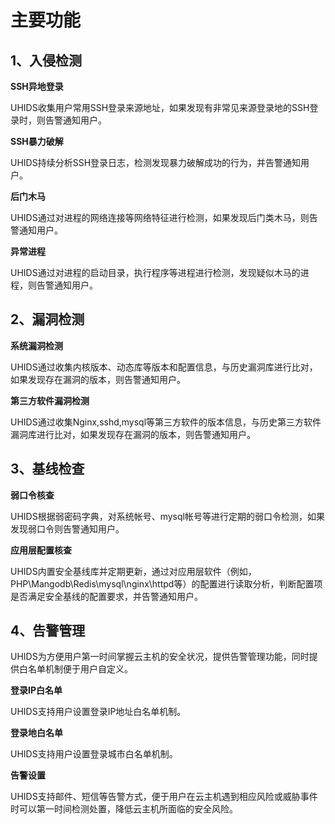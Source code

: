 

# 主要功能

## 1、入侵检测

**SSH异地登录**

UHIDS收集用户常用SSH登录来源地址，如果发现有非常见来源登录地的SSH登录时，则告警通知用户。

**SSH暴力破解**

UHIDS持续分析SSH登录日志，检测发现暴力破解成功的行为，并告警通知用户。

**后门木马**

UHIDS通过对进程的网络连接等网络特征进行检测，如果发现后门类木马，则告警通知用户。

**异常进程**

UHIDS通过对进程的启动目录，执行程序等进程进行检测，发现疑似木马的进程，则告警通知用户。

## 2、漏洞检测

**系统漏洞检测**

UHIDS通过收集内核版本、动态库等版本和配置信息，与历史漏洞库进行比对，如果发现存在漏洞的版本，则告警通知用户。

**第三方软件漏洞检测**

UHIDS通过收集Nginx,sshd,mysql等第三方软件的版本信息，与历史第三方软件漏洞库进行比对，如果发现存在漏洞的版本，则告警通知用户。

## 3、基线检查

**弱口令核查**

UHIDS根据弱密码字典，对系统帐号、mysql帐号等进行定期的弱口令检测，如果发现弱口令则告警通知用户。

**应用层配置核查**

UHIDS内置安全基线库并定期更新，通过对应用层软件（例如，PHP\\Mangodb\\Redis\\mysql\\nginx\\httpd等）的配置进行读取分析，判断配置项是否满足安全基线的配置要求，并告警通知用户。

## 4、告警管理

UHIDS为方便用户第一时间掌握云主机的安全状况，提供告警管理功能，同时提供白名单机制便于用户自定义。

**登录IP白名单**

UHIDS支持用户设置登录IP地址白名单机制。

**登录地白名单**

UHIDS支持用户设置登录城市白名单机制。

**告警设置**

UHIDS支持邮件、短信等告警方式，便于用户在云主机遇到相应风险或威胁事件时可以第一时间检测处置，降低云主机所面临的安全风险。
